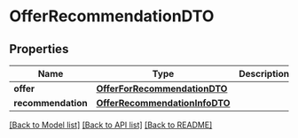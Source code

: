 # OfferRecommendationDTO

## Properties
Name | Type | Description | Notes
------------ | ------------- | ------------- | -------------
**offer** | [**OfferForRecommendationDTO**](OfferForRecommendationDTO.md) |  | [optional] 
**recommendation** | [**OfferRecommendationInfoDTO**](OfferRecommendationInfoDTO.md) |  | [optional] 

[[Back to Model list]](../README.md#documentation-for-models) [[Back to API list]](../README.md#documentation-for-api-endpoints) [[Back to README]](../README.md)


